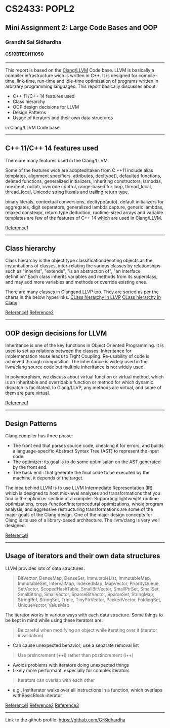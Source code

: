 # CS2433: POPL2
## Mini Assignment 2: Large Code Bases and OOP
### Grandhi Sai Sidhardha
#### CS19BTECH11050
---

This report is based on the [Clang/LLVM](https://github.com/llvm/llvm-project) Code base. LLVM is basically a compiler infrastructure wich is written in C++. It is designed for compile-time, link-time, run-time and idle-time optimization of programs written in arbitrary programming languages.
This report basically discusses about:

- C++ 11 /C++ 14 features used
- Class hierarchy
- OOP design decisions for LLVM
- Design Patterns
- Usage of iterators and their own data structures

in Clang/LLVM Code base.

---

## C++ 11/C++ 14 features used
There are many features used in the Clang/LLVM.

Some of the features wich are adopted/taken from C ++11 include alias templates, alignment specifiers, attributes, decltype(), defaulted functions, deleted functions, generalized initializers, inheriting constructors, lambdas, noexcept, nullptr, override control, range-based for loop, thread_local, thread_local, Unicode string literals and trailing return type.

binary literals, contextual conversions, decltype(auto),  default initializers for aggregates, digit separators, generalized lambda capture, generic lambdas, relaxed constexpr, return type deduction, runtime-sized arrays and variable templates are few of the features of C++ 14 which are used in Clang/LLVM.

[Reference1](https://clang.llvm.org/docs/LanguageExtensions.html)

---

## Class hierarchy

Class hierarchy is the object type classificationdenoting objects as the instantiations of classes, inter-relating the various classes by relationships such as "inherits", "extends", "is an abstraction of", "an interface definition".Each class inherits variables and methods from its superclass, and may add more variables and methods or override existing ones.

There are many classes in Clangand LLVP too. They are sorted as per the charts in the below hyperlinks.
[CLass hierarchy in LLVP](https://llvm.org/doxygen/inherits.html)
[CLass hierarchy in Clang](https://clang.llvm.org/doxygen/inherits.html)

[Reference1](https://en.wikipedia.org/wiki/Class_hierarchy)
[Reference2](https://www.cs.cmu.edu/afs/cs/academic/class/15745-s16/www/lectures/L3-LLVM2.pdf)

---

## OOP design decisions for LLVM
Inheritance is one of the key functions in Object Oriented Programming. It is used to set up relations between the classes. Inheritance for implementation reuse leads to Tight Coupling. Re-usability of code is achieved through composition. The inheritance is widely used in the llvm/clang source code but multiple inheritance is not widely used.

In polymorphism, we discuss about virtual function or virtual method, which is an inheritable and overridable function or method for which dynamic dispatch is facilitated. In Clang/LLVP, any methods are virtual, and some of them are pure virtual.

[Reference1](https://cppdepend.com/blog/?p=92)

---
## Design Patterns

Clang compiler has three phase:

- The front end that parses source code, checking it for errors, and builds a language-specific Abstract Syntax Tree (AST) to represent the input code.
- The optimizer: its goal is to do some optimisaion on the AST generated by the front end.
- The back end : that generate the final code to be executed by the machine, it depends of the target.

The idea behind LLVM is to use LLVM Intermediate Representation (IR) which is designed to host mid-level analyses and transformations that you find in the optimizer section of a compiler. Supporting lightweight runtime optimizations, cross-function/interprocedural optimizations, whole program analysis, and aggressive restructuring transformations are some of the major goals of the Clang design.
One of the major design concepts for Clang is its use of a library-based architecture. The llvm/clang is very well designed.

[Reference1](https://cppdepend.com/blog/?p=92)

---
## Usage of iterators and their own data structures
LLVM provides lots of data structures:
>BitVector, DenseMap, DenseSet, ImmutableList, ImmutableMap, ImmutableSet, IntervalMap, IndexedMap, MapVector, PriorityQueue, SetVector, ScopedHashTable, SmallBitVector, SmallPtrSet, SmallSet, SmallString, SmallVector, SparseBitVector, SparseSet, StringMap, StringRef, StringSet, Triple, TinyPtrVector, PackedVector, FoldingSet, UniqueVector, ValueMap

The iterator works in various ways with each data structure. Some things to be kept in mind while using these iterators are:
> Be careful when modifying an object while iterating over it (iterator invalidation)
- Can cause unexpected behavior; use a separate removal list
> Use preincrement (++i) rather than postincrement (i++) 
- Avoids problems with iterators doing unexpected things
- Likely more performant, especially for complex iterators
>Iterators can overlap with each other
- e.g., InstIterator walks over all instructions in a function, which overlaps withBasicBlock::iterator


[Reference1](https://www.cs.cmu.edu/afs/cs/academic/class/15745-s16/www/lectures/L3-LLVM2.pdf)
[Reference2](https://clang.llvm.org/extra/clang-tidy/checks/modernize-use-auto.html)
[Reference3](https://llvm.org/doxygen/iterator_8h_source.html)

---
Link to the github profile: https://github.com/G-Sidhardha
